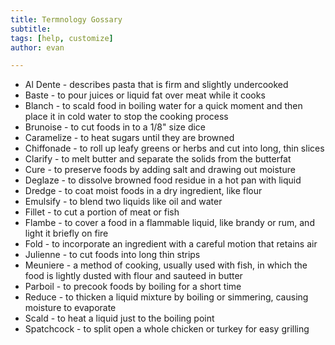 ```yaml
---
title: Termnology Gossary
subtitle:
tags: [help, customize]
author: evan

---
```


- Al Dente - describes pasta that is firm and slightly undercooked
- Baste - to pour juices or liquid fat over meat while it cooks
- Blanch - to scald food in boiling water for a quick moment and then place it in cold water to stop the cooking process
- Brunoise - to cut foods in to a 1/8" size dice
- Caramelize - to heat sugars until they are browned
- Chiffonade - to roll up leafy greens or herbs and cut into long, thin slices
- Clarify - to melt butter and separate the solids from the butterfat
- Cure - to preserve foods by adding salt and drawing out moisture
- Deglaze - to dissolve browned food residue in a hot pan with liquid
- Dredge - to coat moist foods in a dry ingredient, like flour
- Emulsify - to blend two liquids like oil and water
- Fillet - to cut a portion of meat or fish
- Flambe - to cover a food in a flammable liquid, like brandy or rum, and light it briefly on fire
- Fold - to incorporate an ingredient with a careful motion that retains air
- Julienne - to cut foods into long thin strips
- Meuniere - a method of cooking, usually used with fish, in which the food is lightly dusted with flour and sauteed in butter
- Parboil - to precook foods by boiling for a short time
- Reduce - to thicken a liquid mixture by boiling or simmering, causing moisture to evaporate
- Scald - to heat a liquid just to the boiling point
- Spatchcock - to split open a whole chicken or turkey for easy grilling